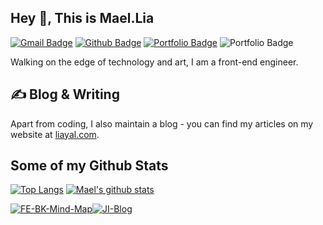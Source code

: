 ## Hey 👋, This is Mael.Lia
[![Gmail Badge](https://img.shields.io/badge/-mael.liang@live.com-c14438?style=flat&logo=Gmail&logoColor=white&link=mailto:mael.liang@live.com)](mailto:mael.liang@live.com) [![Github Badge](https://img.shields.io/badge/-MaelWeb-grey?style=flat&logo=github&logoColor=white&link=https://github.com/MaelWeb/)](https://www.github.com/MaelWeb/) [![Portfolio Badge](https://img.shields.io/badge/portfolio-web-blue?style=flat&link=https://www.liayal.com/)](https://www.liayal.com/) ![Portfolio Badge](https://komarev.com/ghpvc/?username=MaelWeb)  <p align='left'>Walking on the edge of technology and art, I am a front-end engineer.</p>

## &#x270d; Blog & Writing

Apart from coding, I also maintain a blog - you can find my articles on my website at [liayal.com](https://www.liayal.com/).


## Some of my Github Stats

[![Top Langs](https://github-readme-stats.maelweb.vercel.app/api/top-langs/?username=MaelWeb&hide=objective-c,html&theme=radical)](https://github.com/MaelWeb/github-readme-stats)
[![Mael's github stats](https://github-readme-stats.maelweb.vercel.app/api?username=MaelWeb&theme=radical)](https://github.com/MaelWeb/github-readme-stats)

[![FE-BK-Mind-Map](https://github-readme-stats.maelweb.vercel.app/api/pin/?username=MaelWeb&repo=FE-BK-Mind-Map&theme=radical)](https://github.com/MaelWeb/FE-BK-Mind-Map)[![JI-Blog](https://github-readme-stats.maelweb.vercel.app/api/pin/?username=MaelWeb&repo=JI-Blog&theme=radical)](https://github.com/MaelWeb/JI-Blog)
